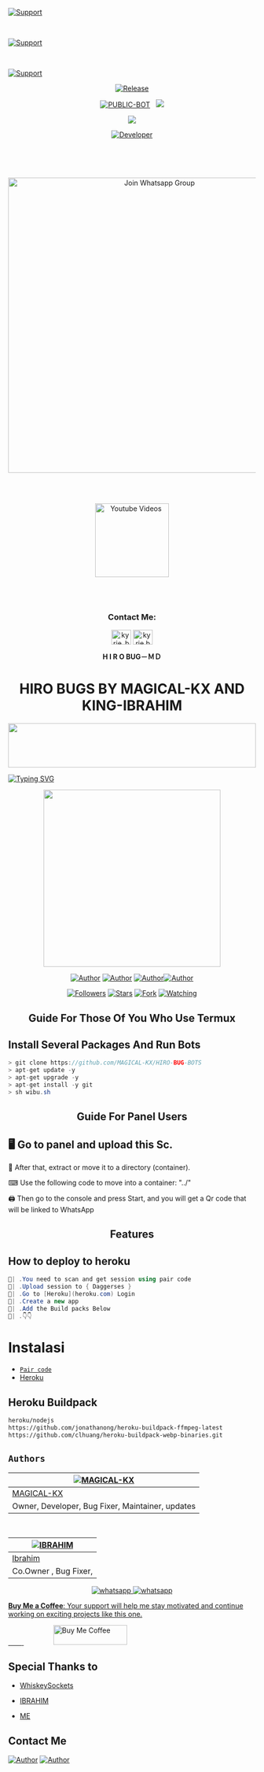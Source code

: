 <!--



<p align="center">
  <a href="https://github.com/MAGICAL-KX"><img title="Support" src="https://img.shields.io/badge/⚠️INFO-fixing%20This%20reop/%20it%20will%20be%20public%20from%2010pm-cyan.svg?style=for-the-badge&logo=xcode" /></a>
</p>
 -->


<p align="left">
  <a href="https://github.com/alien-MAGICAL-KX"><img title="Support" src="https://img.shields.io/badge/maintained-no-red.svg?style=for-the-badge&logo=xcode" /></a>
</p>
<br>
<p align="left">
  <a href="https://github.com/MAGICAL-KX"><img title="Support" src="https://img.shields.io/badge/current%20Status-running%20with%20bugs!-orange.svg?style=for-the-badge&logo=xcode" /></a>
</p>
<br>
<p align="left">
  <a href="https://github.com/MAGICAL-KX"><img title="Support" src="https://img.shields.io/badge/next%20update-undefined!-green.svg?style=for-the-badge&logo=xcode" /></a>
</p>

<p align="center">
  <a href="https://github.com/alien-Alfa"><img title="Release" src="https://img.shields.io/badge/Release-beta%20v1-cyan.svg?style=for-the-badge&logo=appveyor" /></a>
</p>

<p align="center">
<a href="https://www.youtube.com/c/alienalfa"><img title="PUBLIC-BOT" src="https://img.shields.io/static/v1?label=Language&message=English&style=flat-square&color=blue"></a> &nbsp;
  <img src="https://komarev.com/ghpvc/?username=WhatsAppBot-MD&label=VIEWS&style=flat-square&color=blue" />
</p>
</p>

<p align="center">
<a href="https://app.fossa.com/projects/git%2Bgithub.com%2FMAGICAL-KX%2FWhatsAppBot-MD?ref=badge_small" alt="FOSSA Status"><img src="https://app.fossa.com/api/projects/git%2Bgithub.com%2FMAGICAL-KX%2FWhatsAppBot-MD.svg?type=small"/></a>
</p>
<p align="center">
  <a href="https://github.com/MAGICAL-KX"><img title="Developer" src="https://img.shields.io/badge/Author-MAGICAL%20KX-blue.svg?style=for-the-badge&logo=github" /></a>
</p>
<br><br><br>
<p align="center">
  <a href="https://chat.whatsapp.com/JKdPcantKre0Mx3mzNUdIu"><img title="Join Whatsapp Group" src="https://raw.githubusercontent.com/MAGICAL-KX/PublicBot/main/wlogo.svg.png" width="600"></a>
</p>
<br><br>
<p align="center">
  <a href="https://www.youtube.com/c/Kentonx-tech"><img title="Youtube Videos" src="https://github.com/MAGICAL-KX/HIRO-BUG-BOTS/blob/beta/MD-Images/yt.png?raw=true" width="150"></a>
</p>
<br><br>
<h3 align="center">Contact Me:</h3>
<p align="center">
<a href="#" target="blank"><img align="center" src="https://cdn.jsdelivr.net/npm/simple-icons@3.0.1/icons/twitter.svg" alt="kyrie_baran" height="30" width="40" /></a>
<a href="https://instagram.com/_the_soul_rider_" target="blank"><img align="center" src="https://cdn.jsdelivr.net/npm/simple-icons@3.0.1/icons/instagram.svg" alt="kyrie.baran" height="30" width="40" /></a>
</p>

<p align="center">
<strong>H I R O BUG－ＭＤ</strong>
</p>


<h1 align="center"> HIRO BUGS BY MAGICAL-KX AND KING-IBRAHIM </h1>

<img src="https://i.imgur.com/dBaSKWF.gif" height="90" width="100%">

<a href="https://git.io/typing-svg"><img src="https://readme-typing-svg.demolab.com?font=Black+Ops+One&size=50&pause=1000&color=1BAFBAFF&center=true&width=910&height=100&lines=THANKS FOR CHOOSING ;HIRO-BUG-BOT;WHATSAPP+BUG+BOT;CREATED+BY+MAGICAL+KX;RELEASED+05.08.24" alt="Typing SVG" /></a>
  </p>
<p align="center">
<img src="https://telegra.ph/file/7fba1ad2920b3f745b885.jpg" width="360" height="360"/>
</p>
<p align="center">
<a href="https://github.com/MAGICAL-KX"><img title="Author" src="https://img.shields.io/badge/MAGICAL-KX-black?style=for-the-badge&logo=Github"></a> <a href="https://whatsapp.com/channel/0029Vah4I4P2UPB8vOAmDV3V"><img title="Author" src="https://img.shields.io/badge/CHANNEL-black?style=for-the-badge&logo=whatsapp"></a> <a href="https://wa.me/+263789432940"><img title="Author" src="https://img.shields.io/badge/CHAT US-black?style=for-the-badge&logo=whatsapp><a> <a href="https://github.com/MAGICAL-KX"><img title="Author" src="https://img.shields.io/badge/HIRO-BUG-BOTS?style=for-the-badge&logo=whatsapp"></a>
<p/>
<p align="center">
<a href="https://github.com/MAGICAL-KX?tab=followers"><img title="Followers" src="https://img.shields.io/github/followers/MAGICAL-KX?label=Followers&style=social"></a>
<a href="https://github.com/MAGICAAL-KX/HIRO-BUG-BOTS/stargazers/"><img title="Stars" src="https://img.shields.io/github/stars/MAGICAL-KX/HIRO-BUG-BOTS?&style=social"></a>
<a href="https://github.com/MAGICAL-KX/HIRO-BUG-BOTS/network/members"><img title="Fork" src="https://img.shields.io/github/forks/MAGICAL-KX/HIRO-BUG-BOTS?style=social"></a>
<a href="https://github.com/MAGICAL-KX/HIRO-BUG-BOTS/watchers"><img title="Watching" src="https://img.shields.io/github/watchers/MAGICAL-KX/HIRO-BUG-BOTS?label=Watching&style=social"></a>
</p>
</a>
</p>  
<h2 align="center">Guide For Those Of You Who Use Termux</h2>

## Install Several Packages And Run Bots

```csharp
> git clone https://github.com/MAGICAL-KX/HIRO-BUG-BOTS
> apt-get update -y
> apt-get upgrade -y
> apt-get install -y git
> sh wibu.sh
````

<h2 align="center">Guide For Panel Users</h2>

## 🖥 Go to panel and upload this Sc.

 📝 After that, extract or move it to a directory (container).

 ⌨ Use the following code to move into a container: "../"

 🖨 Then go to the console and press Start, and you will get a Qr code that will be linked to WhatsApp

<h2 align="center">Features</h2>

## How to deploy to heroku

```csharp
🦠| .You need to scan and get session using pair code
🦠| .Upload session to { Daggerses }
🦠| .Go to [Heroku](heroku.com) Login 
🦠| .Create a new app
🦠| .Add the Build packs Below 
🦠| .👇👇
```
# Instalasi
* [`Pair code`](https://spider-classic-pairing.onrender.com)
* [Heroku](  https://heroku.com/deploy?template=https://github.com/Samue-l1/Samue-l1)
## Heroku Buildpack
```bash
heroku/nodejs
https://github.com/jonathanong/heroku-buildpack-ffmpeg-latest
https://github.com/clhuang/heroku-buildpack-webp-binaries.git
```
## `Authors`

<div align="center">
  
| [![MAGICAL-KX](https://github.com/MAGICAL-KX.png?lenght=50width=50)](https://github.com/MAGICAL-KX)|
|----|
| [ MAGICAL-KX ](https://github.com/MAGICAL-KX) |
|  Owner, Developer, Bug Fixer, Maintainer, updates |

<br>
  
| [![IBRAHIM](https://github.com/Finixll.png?lenght=50width=50)](https://github.com/MAGICAL-KX) |
|----|
| [ Ibrahim ](https://github.com/Finixllr) |
|  Co.Owner , Bug Fixer, |

  </div>
  
<p align="center">
  <a aria-label="Join our chats" href="https://chat.whatsapp.com/BSFZGh0YT3K9NHDt4UJmZy" target="_blank">
    <img alt="whatsapp" src="https://img.shields.io/badge/Join Group-25D366?style=for-the-badge&logo=whatsapp&logoColor=white" />
  </a>
<a aria-label="Join our chats" href="https://wa.me/263789432940?text=Hi!! Ano Sir, I need Your Help" target="_blank">
    <img alt="whatsapp" src="https://img.shields.io/badge/Bot%20Whatsapp-25D366?style=for-the-badge&logo=whatsapp&logoColor=white" />
</p>

**Buy Me a Coffee**: Your support will help me stay motivated and continue working on exciting projects like this one.

&nbsp;&nbsp;&nbsp;&nbsp;&nbsp;&nbsp;&nbsp;<a href="https://www.buymeacoffee.com/ano">
  <img src="https://i.ibb.co/KNnhcvX/bmc-button.png" alt="Buy Me Coffee" height="40" width="150" style="margin-left: 60px;">
</a>





## Special Thanks to

* [WhiskeySockets](https://github.com/WhiskeySockets)

* [IBRAHIM](https://github.com/Infixll)

* [ME](https://github.com/MAGICAL-KX)

## Contact Me
</p>
</p align="center">
<a href="https://github.com/MAGICAL-KX"><img title="Author" src="https://img.shields.io/badge/MAGICAL-KX-black?style=for-the-badge&logo=Github"></a> <a href="https://whatsapp.com/channel/0029Vah4I4P2UPB8vOAmDV3V"><img title="Author" src="https://img.shields.io/badge/CHANNEL-black?style=for-the-badge&logo=whatsapp"></a> <a href="https://wa.me/+263789432940"><img title="Author" src="https://img.shields.io/badge/CHAT US-black?style=for-the-badge&logo=whatsapp><a>
